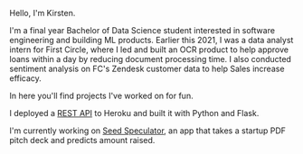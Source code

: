 Hello, I'm Kirsten.

I'm a final year Bachelor of Data Science student interested in software engineering and building ML products. Earlier this 2021, I was a data analyst intern for First Circle, where I led and built an OCR product to help approve loans within a day by reducing document processing time. I also conducted sentiment analysis on FC's Zendesk customer data to help Sales increase efficacy.

In here you'll find projects I've worked on for fun.

I deployed a [REST API](https://github.com/kirstentai/flask-heroku-restapi) to Heroku and built it with Python and Flask.

I'm currently working on [Seed Speculator](https://github.com/kirstentai/seed-speculator), an app that takes a startup PDF pitch deck and predicts amount raised.

